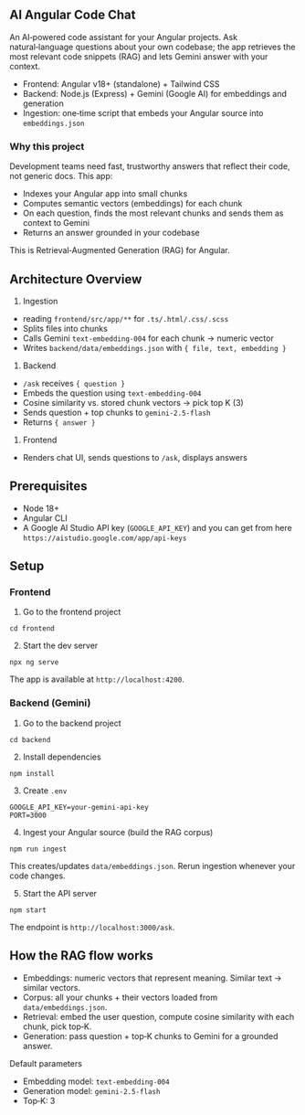## AI Angular Code Chat

An AI‑powered code assistant for your Angular projects. Ask natural‑language questions about your own codebase; the app retrieves the most relevant code snippets (RAG) and lets Gemini answer with your context.

- Frontend: Angular v18+ (standalone) + Tailwind CSS
- Backend: Node.js (Express) + Gemini (Google AI) for embeddings and generation
- Ingestion: one‑time script that embeds your Angular source into `embeddings.json`


### Why this project

Development teams need fast, trustworthy answers that reflect their code, not generic docs. This app:

- Indexes your Angular app into small chunks
- Computes semantic vectors (embeddings) for each chunk
- On each question, finds the most relevant chunks and sends them as context to Gemini
- Returns an answer grounded in your codebase

This is Retrieval‑Augmented Generation (RAG) for Angular.


## Architecture Overview

1) Ingestion 
- reading `frontend/src/app/**` for `.ts/.html/.css/.scss`
- Splits files into chunks
- Calls Gemini `text-embedding-004` for each chunk → numeric vector
- Writes `backend/data/embeddings.json` with `{ file, text, embedding }`

1) Backend 
- `/ask` receives `{ question }`
- Embeds the question using `text-embedding-004`
- Cosine similarity vs. stored chunk vectors → pick top K (3)
- Sends question + top chunks to `gemini-2.5-flash`
- Returns `{ answer }`

1) Frontend
- Renders chat UI, sends questions to `/ask`, displays answers


## Prerequisites

- Node 18+
- Angular CLI
- A Google AI Studio API key (`GOOGLE_API_KEY`) and you can get from here `https://aistudio.google.com/app/api-keys`


## Setup

### Frontend
1. Go to the frontend project
```
cd frontend
```
2. Start the dev server
```
npx ng serve
```
The app is available at `http://localhost:4200`.

### Backend (Gemini)
1. Go to the backend project
```
cd backend
```
2. Install dependencies
```
npm install
```
3. Create `.env`
```
GOOGLE_API_KEY=your-gemini-api-key
PORT=3000
```
4. Ingest your Angular source (build the RAG corpus)
```
npm run ingest
```
This creates/updates `data/embeddings.json`. Rerun ingestion whenever your code changes.

5. Start the API server
```
npm start
```
The endpoint is `http://localhost:3000/ask`.


## How the RAG flow works

- Embeddings: numeric vectors that represent meaning. Similar text → similar vectors.
- Corpus: all your chunks + their vectors loaded from `data/embeddings.json`.
- Retrieval: embed the user question, compute cosine similarity with each chunk, pick top‑K.
- Generation: pass question + top‑K chunks to Gemini for a grounded answer.

Default parameters
- Embedding model: `text-embedding-004`
- Generation model: `gemini-2.5-flash`
- Top‑K: 3
